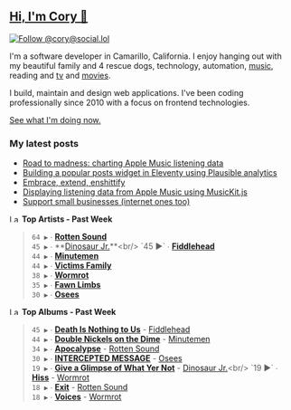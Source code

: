 ## [Hi, I'm Cory 👋](https://coryd.dev)

[![Follow @cory@social.lol](https://img.shields.io/mastodon/follow/109606224363698309?domain=https%3A%2F%2Fsocial.lol&style=for-the-badge&logo=Mastodon&logoColor=white&labelColor=6364FF)](https://social.lol/@cory)

I'm a software developer in Camarillo, California. I enjoy hanging out with my beautiful family and 4 rescue dogs, technology, automation, <a href="https://www.last.fm/user/cdrn_" target="_blank" rel="noopener noreferrer">music</a>, reading and <a href="https://trakt.tv/users/cdransf" target="_blank" rel="noopener noreferrer">tv</a> and <a href="https://letterboxd.com/cdme" target="_blank" rel="noopener noreferrer">movies</a>.

I build, maintain and design web applications. I've been coding professionally since 2010 with a focus on frontend technologies.

[See what I'm doing now.](https://coryd.dev/now)

### My latest posts
<!-- BLOGPOSTS:START -->
- [Road to madness: charting Apple Music listening data](https://coryd.dev/posts/2023/road-to-madness-apple-music-charts/)
- [Building a popular posts widget in Eleventy using Plausible analytics](https://coryd.dev/posts/2023/popular-posts-widget-using-eleventy-plausible/)
- [Embrace, extend, enshittify](https://coryd.dev/posts/2023/embrace-extend-enshittify/)
- [Displaying listening data from Apple Music using MusicKit.js](https://coryd.dev/posts/2023/displaying-listening-data-from-apple-music-using-musickit/)
- [Support small businesses (internet ones too)](https://coryd.dev/posts/2023/support-small-businesses-internet-ones-too/)
<!-- BLOGPOSTS:END -->

<!--START_LASTFM_ARTISTS:{"period": "7day", "rows": 8}-->
<a href="https://last.fm" target="_blank"><img src="https://user-images.githubusercontent.com/17434202/215290617-e793598d-d7c9-428f-9975-156db1ba89cc.svg" alt="Last.fm Logo" width="18" height="13"/></a> **Top Artists - Past Week**

> `64 ▶️` ∙ **[Rotten Sound](https://www.last.fm/music/Rotten+Sound)**<br/>
> `45 ▶️` ∙ **[Dinosaur Jr.](https://www.last.fm/music/Dinosaur+Jr.)**<br/>
> `45 ▶️` ∙ **[Fiddlehead](https://www.last.fm/music/Fiddlehead)**<br/>
> `44 ▶️` ∙ **[Minutemen](https://www.last.fm/music/Minutemen)**<br/>
> `44 ▶️` ∙ **[Victims Family](https://www.last.fm/music/Victims+Family)**<br/>
> `38 ▶️` ∙ **[Wormrot](https://www.last.fm/music/Wormrot)**<br/>
> `35 ▶️` ∙ **[Fawn Limbs](https://www.last.fm/music/Fawn+Limbs)**<br/>
> `30 ▶️` ∙ **[Osees](https://www.last.fm/music/Osees)**<br/>
<!--END_LASTFM_ARTISTS-->

<!--START_LASTFM_ALBUMS:{"period": "7day", "rows": 8}-->
<a href="https://last.fm" target="_blank"><img src="https://user-images.githubusercontent.com/17434202/215290617-e793598d-d7c9-428f-9975-156db1ba89cc.svg" alt="Last.fm Logo" width="18" height="13"/></a> **Top Albums - Past Week**

> `45 ▶️` ∙ **[Death Is Nothing to Us](https://www.last.fm/music/Fiddlehead/Death+Is+Nothing+to+Us)** - [Fiddlehead](https://www.last.fm/music/Fiddlehead)<br/>
> `44 ▶️` ∙ **[Double Nickels on the Dime](https://www.last.fm/music/Minutemen/Double+Nickels+on+the+Dime)** - [Minutemen](https://www.last.fm/music/Minutemen)<br/>
> `34 ▶️` ∙ **[Apocalypse](https://www.last.fm/music/Rotten+Sound/Apocalypse)** - [Rotten Sound](https://www.last.fm/music/Rotten+Sound)<br/>
> `30 ▶️` ∙ **[INTERCEPTED MESSAGE](https://www.last.fm/music/Osees/INTERCEPTED+MESSAGE)** - [Osees](https://www.last.fm/music/Osees)<br/>
> `19 ▶️` ∙ **[Give a Glimpse of What Yer Not](https://www.last.fm/music/Dinosaur+Jr./Give+a+Glimpse+of+What+Yer+Not)** - [Dinosaur Jr.](https://www.last.fm/music/Dinosaur+Jr.)<br/>
> `19 ▶️` ∙ **[Hiss](https://www.last.fm/music/Wormrot/Hiss)** - [Wormrot](https://www.last.fm/music/Wormrot)<br/>
> `18 ▶️` ∙ **[Exit](https://www.last.fm/music/Rotten+Sound/Exit)** - [Rotten Sound](https://www.last.fm/music/Rotten+Sound)<br/>
> `18 ▶️` ∙ **[Voices](https://www.last.fm/music/Wormrot/Voices)** - [Wormrot](https://www.last.fm/music/Wormrot)<br/>
<!--END_LASTFM_ALBUMS-->

